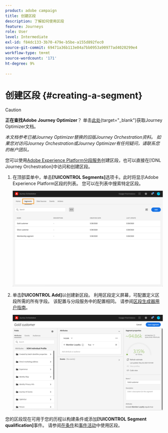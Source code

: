 ```yaml
---
product: adobe campaign
title: 创建区段
description: 了解如何使用区段
feature: Journeys
role: User
level: Intermediate
exl-id: f84dc133-3b70-479e-b5be-a155d892fec0
source-git-commit: 69471a36b113e04a7bb0953a90977ad4020299e4
workflow-type: tm+mt
source-wordcount: '171'
ht-degree: 9%

---
```


# 创建区段 {#creating-a-segment}


>[!CAUTION]
>
>**正在查找Adobe Journey Optimizer**？ 单击[此处](https://experienceleague.adobe.com/zh-hans/docs/journey-optimizer/using/ajo-home){target="_blank"}获取Journey Optimizer文档。
>
>
>_本文档参考已被Journey Optimizer替换的旧版Journey Orchestration资料。 如果您对访问Journey Orchestration或Journey Optimizer有任何疑问，请联系您的帐户团队。_


您可以使用[Adobe Experience Platform分段服务](https://experienceleague.adobe.com/docs/experience-platform/segmentation/home.html?lang=zh-Hans)创建区段，也可以直接在[!DNL Journey Orchestration]中访问和创建区段。

1. 在顶部菜单中，单击&#x200B;**[!UICONTROL Segments]**&#x200B;选项卡。此时将显示Adobe Experience Platform区段的列表。 您可以在列表中搜索特定区段。

   ![](../assets/segment1.png)

1. 单击&#x200B;**[!UICONTROL Add]**&#x200B;以创建新区段。 利用区段定义屏幕，可配置定义区段所需的所有字段。 该配置与分段服务中的配置相同。 请参阅[区段生成器用户指南](https://experienceleague.adobe.com/docs/experience-platform/segmentation/ui/overview.html?lang=zh-Hans)。

   ![](../assets/segment2.png)

您的区段现在可用于您的历程以构建条件或添加&#x200B;**[!UICONTROL Segment qualification]**&#x200B;事件。 请参阅[在条件](../segment/using-a-segment.md)和[事件活动](../building-journeys/segment-qualification-events.md)中使用区段。
